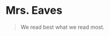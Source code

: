 <!--
title: Mrs. Eaves
author: Zuzana Licko
published: 2014-10-02
-->

# Mrs. Eaves

> We read best what we read most.
